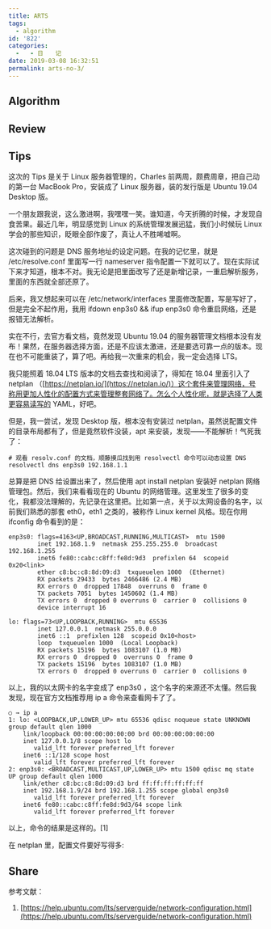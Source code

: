```yaml
---
title: ARTS
tags:
  - algorithm
id: '822'
categories:
  -   - 日　　记
date: 2019-03-08 16:32:51
permalink: arts-no-3/
---
```


## Algorithm

## Review

## Tips

这次的 Tips 是关于 Linux 服务器管理的，Charles 前两周，颇费周章，把自己动的第一台 MacBook Pro，安装成了 Linux 服务器，装的发行版是 Ubuntu 19.04 Desktop 版。

一个朋友跟我说，这么激进啊，我嘿嘿一笑。谁知道，今天折腾的时候，才发现自食苦果。最近几年，明显感觉到 Linux 的系统管理发展迅猛，我们小时候玩 Linux 学会的那些知识，眨眼全部作废了，真让人不胜唏嘘啊。

这次碰到的问题是 DNS 服务地址的设定问题。在我的记忆里，就是 /etc/resolve.conf 里面写一行 nameserver 指令配置一下就可以了。现在实际试下来才知道，根本不对。我无论是把里面改写了还是新增记录，一重启解析服务，里面的东西就全部还原了。

后来，我又想起来可以在 /etc/network/interfaces 里面修改配置，写是写好了，但是完全不起作用，我用 ifdown enp3s0 && ifup enp3s0 命令重启网络，还是报错无法解析。

实在不行，去官方看文档，竟然发现 Ubuntu 19.04 的服务器管理文档根本没有发布！果然，在服务器选择方面，还是不应该太激进，还是要选可靠一点的版本。现在也不可能重装了，算了吧。再给我一次重来的机会，我一定会选择 LTS。

我只能照着 18.04 LTS 版本的文档去查找和阅读了，得知在 18.04 里面引入了 netplan （[https://netplan.io/](https://netplan.io/)）这个套件来管理网络，号称用更加人性化的配置方式来管理整套网络了。怎么个人性化呢，就是选择了人类更容易读写的 YAML，好吧。

但是，我一尝试，发现 Desktop 版，根本没有安装过 netplan，虽然说配置文件的目录布局都有了，但是竟然软件没装，apt 来安装，发现——不能解析！气死我了：

```shell
# 观看 resolv.conf 的文档，顺藤摸瓜找到用 resolvectl 命令可以动态设置 DNS
resolvectl dns enp3s0 192.168.1.1
```

总算是把 DNS 给设置出来了，然后使用 apt install netplan 安装好 netplan 网络管理包。然后，我们来看看现在的 Ubuntu 的网络管理。这里发生了很多的变化，我都没法理解的，先记录在这里把。比如第一点，关于以太网设备的名字，以前我们熟悉的那套 eth0，eth1 之类的，被称作 Linux kernel 风格。现在你用 ifconfig 命令看到的是：

```generic
enp3s0: flags=4163<UP,BROADCAST,RUNNING,MULTICAST>  mtu 1500
        inet 192.168.1.9  netmask 255.255.255.0  broadcast 192.168.1.255
        inet6 fe80::cabc:c8ff:fe8d:9d3  prefixlen 64  scopeid 0x20<link>
        ether c8:bc:c8:8d:09:d3  txqueuelen 1000  (Ethernet)
        RX packets 29433  bytes 2466486 (2.4 MB)
        RX errors 0  dropped 17848  overruns 0  frame 0
        TX packets 7051  bytes 1450602 (1.4 MB)
        TX errors 0  dropped 0 overruns 0  carrier 0  collisions 0
        device interrupt 16

lo: flags=73<UP,LOOPBACK,RUNNING>  mtu 65536
        inet 127.0.0.1  netmask 255.0.0.0
        inet6 ::1  prefixlen 128  scopeid 0x10<host>
        loop  txqueuelen 1000  (Local Loopback)
        RX packets 15196  bytes 1083107 (1.0 MB)
        RX errors 0  dropped 0  overruns 0  frame 0
        TX packets 15196  bytes 1083107 (1.0 MB)
        TX errors 0  dropped 0 overruns 0  carrier 0  collisions 0
```

以上，我的以太网卡的名字变成了 enp3s0 ，这个名字的来源还不太懂。然后我发现，现在官方文档推荐用 ip a 命令来查看网卡了了。

```generic
○ → ip a
1: lo: <LOOPBACK,UP,LOWER_UP> mtu 65536 qdisc noqueue state UNKNOWN group default qlen 1000
    link/loopback 00:00:00:00:00:00 brd 00:00:00:00:00:00
    inet 127.0.0.1/8 scope host lo
       valid_lft forever preferred_lft forever
    inet6 ::1/128 scope host
       valid_lft forever preferred_lft forever
2: enp3s0: <BROADCAST,MULTICAST,UP,LOWER_UP> mtu 1500 qdisc mq state UP group default qlen 1000
    link/ether c8:bc:c8:8d:09:d3 brd ff:ff:ff:ff:ff:ff
    inet 192.168.1.9/24 brd 192.168.1.255 scope global enp3s0
       valid_lft forever preferred_lft forever
    inet6 fe80::cabc:c8ff:fe8d:9d3/64 scope link
       valid_lft forever preferred_lft forever
```

以上，命令的结果是这样的。[1]

在 netplan 里，配置文件要好写得多:

## Share

参考文献：

1.  [https://help.ubuntu.com/lts/serverguide/network-configuration.html](https://help.ubuntu.com/lts/serverguide/network-configuration.html)